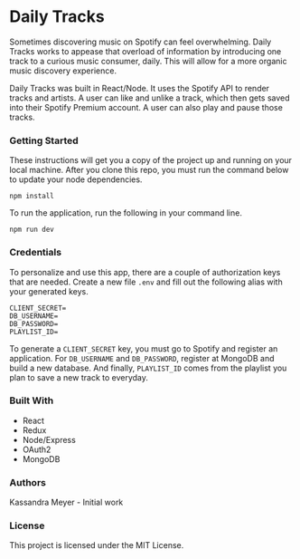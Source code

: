 # Daily Tracks

Sometimes discovering music on Spotify can feel overwhelming. Daily Tracks works to appease that overload of information by introducing one track to a curious music consumer, daily. This will allow for a more organic music discovery experience. 

Daily Tracks was built in React/Node. It uses the Spotify API to render tracks and artists. A user can like and unlike a track, which then gets saved into their Spotify Premium account. A user can also play and pause those tracks.

### Getting Started

These instructions will get you a copy of the project up and running on your local machine. After you clone this repo, you must run the command below to update your node dependencies.

`npm install`

To run the application, run the following in your command line.

`npm run dev`

### Credentials

To personalize and use this app, there are a couple of authorization keys that are needed.
Create a new file `.env` and fill out the following alias with your generated keys.

```
CLIENT_SECRET=
DB_USERNAME=
DB_PASSWORD=
PLAYLIST_ID=
```

To generate a `CLIENT_SECRET` key, you must go to Spotify and register an application. 
For `DB_USERNAME` and `DB_PASSWORD`, register at MongoDB and build a new database. 
And finally, `PLAYLIST_ID` comes from the playlist you plan to save a new track to everyday. 


### Built With

- React
- Redux
- Node/Express
- OAuth2
- MongoDB

### Authors

Kassandra Meyer - Initial work

### License

This project is licensed under the MIT License.
